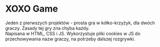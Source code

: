 # XOXO Game
Jeden z pierwszych projektów - prosta gra w kółko-krzyżyk, dla dwóch graczy. Zasady tej gry zna chyba każdy. \
Napisana w HTML, CSS i JS. Wykorzystuje pliki cookies w JS do przechowywania nazw graczy, na potrzeby dalszej rozgrywki.
